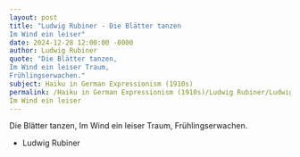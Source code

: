 ```yaml
---
layout: post
title: "Ludwig Rubiner - Die Blätter tanzen 
Im Wind ein leiser"
date: 2024-12-28 12:00:00 -0000
author: Ludwig Rubiner
quote: "Die Blätter tanzen, 
Im Wind ein leiser Traum, 
Frühlingserwachen."
subject: Haiku in German Expressionism (1910s)
permalink: /Haiku in German Expressionism (1910s)/Ludwig Rubiner/Ludwig Rubiner - Die Blätter tanzen 
Im Wind ein leiser
---
```


Die Blätter tanzen, 
Im Wind ein leiser Traum, 
Frühlingserwachen.

- Ludwig Rubiner
